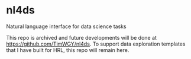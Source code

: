 # nl4ds
Natural language interface for data science tasks

This repo is archived and future developments will be done at https://github.com/TimWGY/nl4ds. To support data exploration templates that I have built for HRL, this repo will remain here.
